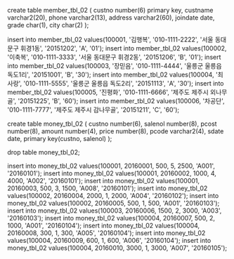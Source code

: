create table member_tbl_02 (
	custno number(6) primary key,
	custname varchar2(20),
	phone varchar2(13),
	address varchar2(60),
	joindate date,
	grade char(1),
	city char(2)
);

insert into member_tbl_02 values(100001, '김행복', '010-1111-2222', '서울 동대문구 휘경1동', '20151202', 'A', '01');
insert into member_tbl_02 values(100002, '이축복', '010-1111-3333', '서울 동대문구 휘경2동', '20151206', 'B', '01');
insert into member_tbl_02 values(100003, '장믿음', '010-1111-4444', '울릉군 울릉읍 독도1리', '20151001', 'B', '30');
insert into member_tbl_02 values(100004, '최사랑', '010-1111-5555', '울릉군 울릉읍 독도2리', '20151113', 'A', '30');
insert into member_tbl_02 values(100005, '진평화', '010-1111-6666', '제주도 제주시 외나무골', '20151225', 'B', '60');
insert into member_tbl_02 values(100006, '차공단', '010-1111-7777', '제주도 제주시 감나무골', '20151211', 'C', '60');


create table money_tbl_02 (
	custno number(6),
	salenol number(8),
	pcost number(8),
	amount number(4),
	price number(8),
	pcode varchar2(4),
	sdate date,
	primary key(custno, salenol)
);

drop table money_tbl_02;

insert into money_tbl_02 values(100001, 20160001, 500, 5, 2500, 'A001', '20160101');
insert into money_tbl_02 values(100001, 20160002, 1000, 4, 4000, 'A002', '20160101');
insert into money_tbl_02 values(100001, 20160003, 500, 3, 1500, 'A008', '20160101');
insert into money_tbl_02 values(100002, 20160004, 2000, 1, 2000, 'A004', '20160102');
insert into money_tbl_02 values(100002, 20160005, 500, 1, 500, 'A001', '20160103');
insert into money_tbl_02 values(100003, 20160006, 1500, 2, 3000, 'A003', '20160103');
insert into money_tbl_02 values(100004, 20160007, 500, 2, 1000, 'A001', '20160104');
insert into money_tbl_02 values(100004, 20160008, 300, 1, 300, 'A005', '20160104');
insert into money_tbl_02 values(100004, 20160009, 600, 1, 600, 'A006', '20160104');
insert into money_tbl_02 values(100004, 20160010, 3000, 1, 3000, 'A007', '20160105');

